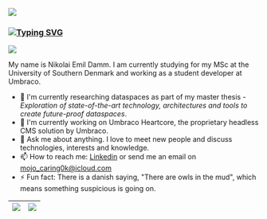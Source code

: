 ![](https://komarev.com/ghpvc/?username=devantler)
### [![Typing SVG](https://readme-typing-svg.herokuapp.com?font=&color=F7F7F7&vCenter=true&lines=Hi+there+%F0%9F%91%8B)](https://git.io/typing-svg)

<img src="https://github-readme-stats-kezco3t4b-devantler.vercel.app/api?username=devantler&show_icons=true&theme=merko" />

My name is Nikolai Emil Damm. I am currently studying for my MSc at the University of Southern Denmark and working as a student developer at Umbraco. 

- 🌱 I'm currently researching dataspaces as part of my master thesis - _Exploration of state-of-the-art technology, architectures and tools to create future-proof dataspaces_.
- 🔭 I'm currently working on Umbraco Heartcore, the proprietary headless CMS solution by Umbraco.
- 💬 Ask me about anything. I love to meet new people and discuss technologies, interests and knowledge.
- 📫 How to reach me: [Linkedin](https://www.linkedin.com/in/nikolai-emil-damm-14a786150/) or send me an email on <mojo_caring0k@icloud.com>
- ⚡ Fun fact: There is a danish saying, "There are owls in the mud", which means something suspicious is going on.

| <img src="https://github-readme-stats-kezco3t4b-devantler.vercel.app/api/wakatime?username=66c8bc1b-a3bd-4b90-8717-77aec70735d0&theme=merko" />  |  <img align="center" src="https://github-readme-stats-kezco3t4b-devantler.vercel.app/api/top-langs/?username=devantler&show_icons=true&theme=merko&exclude_repo=software-engineering-f22" />  |
| ------------- | ------------- |





